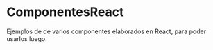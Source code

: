 # ComponentesReact
Ejemplos de de varios componentes elaborados en React, para poder usarlos luego.
